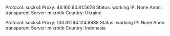 Protocol: socks4
Proxy: 46.160.90.81:5678
Status: working
IP: None
Anon: transparent
Server: mikrotik
Country: Ukraine

Protocol: socks4
Proxy: 103.81.194.124:8888
Status: working
IP: None
Anon: transparent
Server: mikrotik
Country: Indonesia

